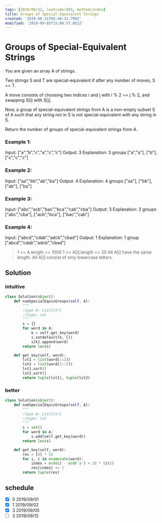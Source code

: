 ```yaml
---
tags: [2019/09/12, leetcode/893, method/index]
title: Groups of Special-Equivalent Strings
created: '2019-08-31T08:48:31.799Z'
modified: '2019-09-05T15:00:57.851Z'
---
```


# Groups of Special-Equivalent Strings

You are given an array A of strings.

Two strings S and T are special-equivalent if after any number of moves, S == T.

A move consists of choosing two indices i and j with i % 2 == j % 2, and swapping S[i] with S[j].

Now, a group of special-equivalent strings from A is a non-empty subset S of A such that any string not in S is not special-equivalent with any string in S.

Return the number of groups of special-equivalent strings from A.

### Example 1:

Input: ["a","b","c","a","c","c"]
Output: 3
Explanation: 3 groups ["a","a"], ["b"], ["c","c","c"]

### Example 2:

Input: ["aa","bb","ab","ba"]
Output: 4
Explanation: 4 groups ["aa"], ["bb"], ["ab"], ["ba"]

### Example 3:

Input: ["abc","acb","bac","bca","cab","cba"]
Output: 3
Explanation: 3 groups ["abc","cba"], ["acb","bca"], ["bac","cab"]

### Example 4:

Input: ["abcd","cdab","adcb","cbad"]
Output: 1
Explanation: 1 group ["abcd","cdab","adcb","cbad"]


> 1 <= A.length <= 1000
> 1 <= A[i].length <= 20
> All A[i] have the same length.
> All A[i] consist of only lowercase letters.

## Solution

### intuitive

```python
class Solution(object):
    def numSpecialEquivGroups(self, A):
        """
        :type A: List[str]
        :rtype: int
        """
        s = {}
        for word in A:
            k = self.get_key(word)
            s.setdefault(k, [])
            s[k].append(word)
        return len(s)

    def get_key(self, word):
        lst1 = list(word[::2])
        lst2 = list(word[1::2])
        lst1.sort()
        lst2.sort()
        return tuple(lst1), tuple(lst2)
```

### better

```python
class Solution(object):
    def numSpecialEquivGroups(self, A):
        """
        :type A: List[str]
        :rtype: int
        """
        s = set()
        for word in A:
            s.add(self.get_key(word))
        return len(s)

    def get_key(self, word):
        res = [0] * 52
        for i, c in enumerate(word):
            index = ord(c) - ord('a') + 26 * (i%2)
            res[index] += 1
        return tuple(res)
```

## schedule

* [x] 0 2019/09/01
* [x] 1 2019/09/02
* [x] 3 2019/09/05
* [ ] 3 2019/09/12
